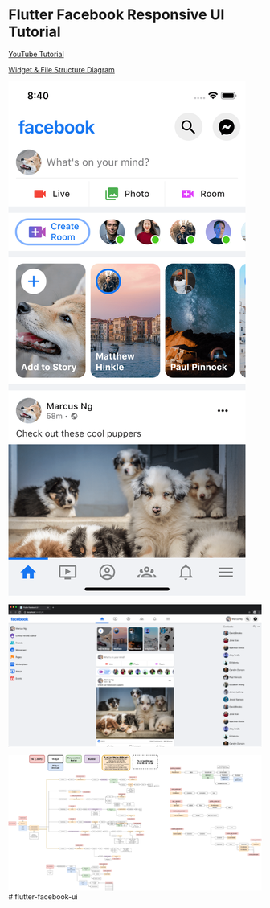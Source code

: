 # Flutter Facebook Responsive UI Tutorial

[YouTube Tutorial](https://youtu.be/HvLb5gdUfDE)

[Widget & File Structure Diagram](https://drive.google.com/file/d/183A5x2v5yyEFubuN2p12_dPx3yt6SJu-/view)

![Mobile Screenshot](screenshots/facebook-mobile.png)

![Web Screenshot](screenshots/facebook-web.png)

![Widget & File Structure Diagram](screenshots/widget_file_structure_diagram.png)# flutter-facebook-ui
